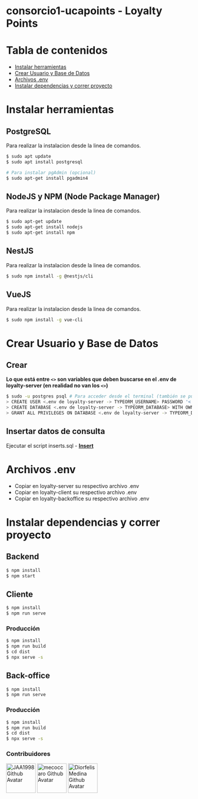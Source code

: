 # consorcio1-ucapoints - Loyalty Points

# Tabla de contenidos

- [Instalar herramientas](#instalacion)
- [Crear Usuario y Base de Datos](#creacion)
- [Archivos .env](#env)
- [Instalar dependencias y correr proyecto](#correr)

<a name="instalacion"></a>

# Instalar herramientas

## PostgreSQL

Para realizar la instalacion desde la linea de comandos.

```bash
$ sudo apt update
$ sudo apt install postgresql
```

```bash
# Para instalar pgAdmin (opcional)
$ sudo apt-get install pgadmin4
```

## NodeJS y NPM (Node Package Manager)

Para realizar la instalacion desde la linea de comandos.

```bash
$ sudo apt-get update
$ sudo apt-get install nodejs
$ sudo apt-get install npm
```

## NestJS

Para realizar la instalacion desde la linea de comandos.

```bash
$ sudo npm install -g @nestjs/cli
```

## VueJS

Para realizar la instalacion desde la linea de comandos.

```bash
$ sudo npm install -g vue-cli
```

<a name="creacion"></a>

# Crear Usuario y Base de Datos

## Crear

**Lo que está entre `<>` son variables que deben buscarse en el .env de loyalty-server (en realidad no van los `<>`)**

```bash
$ sudo -u postgres psql # Para acceder desde el terminal (también se pueden ejecutar los siguientes comandos desde pgAdmin)
> CREATE USER <.env de loyalty-server -> TYPEORM_USERNAME> PASSWORD '<.env de loyalty-server -> TYPEORM_PASSWORD>';
> CREATE DATABASE <.env de loyalty-server -> TYPEORM_DATABASE> WITH OWNER <.env de loyalty-server -> TYPEORM_USERNAME>;
> GRANT ALL PRIVILEGES ON DATABASE <.env de loyalty-server -> TYPEORM_DATABASE> TO <.env de loyalty-server -> TYPEORM_USERNAME>;
```

## Insertar datos de consulta

Ejecutar el script inserts.sql - <a href="./loyalty-database/inserts.sql" target=""><strong>Insert</strong></a>

<a name="env"></a>

# Archivos .env

- Copiar en loyalty-server su respectivo archivo .env
- Copiar en loyalty-client su respectivo archivo .env
- Copiar en loyalty-backoffice su respectivo archivo .env

<a name="correr"></a>

# Instalar dependencias y correr proyecto

## Backend

```bash
$ npm install
$ npm start
```

## Cliente

```bash
$ npm install
$ npm run serve
```

### Producción

```bash
$ npm install
$ npm run build
$ cd dist
$ npx serve -s
```

## Back-office

```bash
$ npm install
$ npm run serve
```

### Producción

```bash
$ npm install
$ npm run build
$ cd dist
$ npx serve -s
```

### Contribuidores
<p>
    <img
      alt="JAA1998 Github Avatar" 
      width="80" 
      src="https://github.com/JAA1998.png?size=80"
    >
    <img
      alt="mecoccaro Github Avatar" 
      width="80" 
      src="https://github.com/mecoccaro.png?size=80"
    >
    <img
      alt="DiorfelisMedina Github Avatar" 
      width="80" 
      src="https://github.com/DiorfelisMedina.png?size=80"
    >
</p>
